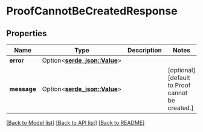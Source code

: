 # ProofCannotBeCreatedResponse

## Properties

Name | Type | Description | Notes
------------ | ------------- | ------------- | -------------
**error** | Option<[**serde_json::Value**](.md)> |  | 
**message** | Option<[**serde_json::Value**](.md)> |  | [optional][default to Proof cannot be created.]

[[Back to Model list]](../README.md#documentation-for-models) [[Back to API list]](../README.md#documentation-for-api-endpoints) [[Back to README]](../README.md)


